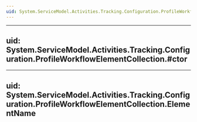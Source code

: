 ```yaml
---
uid: System.ServiceModel.Activities.Tracking.Configuration.ProfileWorkflowElementCollection
---
```


---
uid: System.ServiceModel.Activities.Tracking.Configuration.ProfileWorkflowElementCollection.#ctor
---

---
uid: System.ServiceModel.Activities.Tracking.Configuration.ProfileWorkflowElementCollection.ElementName
---
